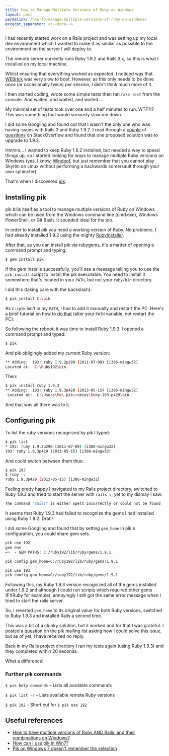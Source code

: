 ```yaml
---
title: How to Manage Multiple Versions of Ruby on Windows
layout: post
permalink: /how-to-manage-multiple-versions-of-ruby-on-windows/
excerpt_separator: <!--more-->
---
```


I had recently started work on a Rails project and was setting up my local dev environment which I wanted to make it as similar as possible to the environment on the server I will deploy to.

The remote server currently runs Ruby 1.9.2 and Rails 3.x, so this is what I installed on my local machine.

<!--more-->

Whilst ensuring that everything worked as expected, I noticed was that [WEBrick](http://en.wikipedia.org/wiki/WEBrick "About WEBrick") was very slow to boot. However, as this only needs to be done once (or occasionally twice) per session, I didn't think much more of it.

I then started coding, wrote some simple tests then ran `rake test` from the console. And waited, and waited, and waited…

My minimal set of tests took over one and a half minutes to run. WTF?!? This was something that would seriously slow me down.

I did some Googling and found out that I wasn't the only one who was having issues with Rails 3 and Ruby 1.9.2. I read through a [couple](http://stackoverflow.com/questions/4789248/rails-3-initializes-extremely-slow-on-ruby-1-9-2 "Rails 3 initializes extremely slow on Ruby 1.9.2") of [questions](http://stackoverflow.com/questions/4461346/slow-rails-stack "Slow rails stack") on StackOverflow and found that one proposed solution was to upgrade to 1.9.3.

Hmmm… I wanted to keep Ruby 1.9.2 installed, but needed a way to speed things up, so I started looking for ways to manage multiple Ruby versions on Windows (yes, I know, [Windoof](http://www.urbandictionary.com/define.php?term=windoof "Explination of the term"), but just remember that you cannot play Skyrim on Linux without performing a backwards somersault through your own sphincter).

That's when I discovered [pik](https://github.com/vertiginous/pik "Project homepage").

## Installing pik

pik bills itself as a tool to manage multiple versions of Ruby on Windows which can be used from the Windows command line (cmd.exe), Windows PowerShell, or Git Bash. It sounded ideal for the job.

In order to install pik you need a working version of Ruby. No problemo, I had already installed 1.9.2 using the mighty [RubyInstaller](http://rubyinstaller.org/ "The easy way to install Ruby on Windows").

After that, as you can install pik via rubygems,  it's a matter of opening a command prompt and typing:

```sh
$ gem install pik
```

If the gem installs successfully, you'll see a message telling you to use the `pik_install` script to install the pik executable. You need to install it somewhere that's located in your `PATH`, but not your `ruby/bin` directory.

I did this (taking care with the backslash):

```sh
$ pik_install C:\pik
```

As `C:/pik` isn't in my `PATH`, I had to add it manually and restart the PC. Here's a brief tutorial on how to [do that](http://www.computerhope.com/issues/ch000549.htm "How to set the path and environment variables in Windows") (alter your `PATH` variable, not restart the PC).

So following the reboot, it was time to install Ruby 1.9.3. I opened a command prompt and typed:

```sh
$ pik
```

And pik obligingly added my current Ruby version:

```sh
** Adding:  192: ruby 1.9.2p290 (2011-07-09) [i386-mingw32]
Located at:  C:\Ruby192\bin
```

Then:

```sh
$ pik install ruby 1.9.3
** Adding:  193: ruby 1.9.3p429 (2013-05-15) [i386-mingw32]
 Located at:  C:\Users\Me\.pik\rubies\Ruby-193-p429\bin
```

And that was all there was to it.

## Configuring pik

To list the ruby versions recognized by pik I typed:

```sh
$ pik list
* 192: ruby 1.9.2p290 (2011-07-09) [i386-mingw32]
193: ruby 1.9.3p429 (2013-05-15) [i386-mingw32]
```

And could switch between them thus:

```sh
$ pik 193
$ ruby -v
ruby 1.9.3p429 (2013-05-15) [i386-mingw32]
```

Feeling pretty happy I navigated to my Rails project directory, switched to Ruby 1.9.3 and tried to start the server with `rails s`, yet to my dismay I saw:

```sh
The command "rails" is either spelt incorrectly or could not be found
```

It seems that Ruby 1.9.3 had failed to recognize the gems I had installed using Ruby 1.9.2. Drat!!

I did some Googling and found that by setting `gem_home` in pik's configuration, you could share gem sets.

```sh
pik use 192
gem env
=>  - GEM PATHS: C:/ruby192/lib/ruby/gems/1.9.1

pik config gem_home=C:/ruby192/lib/ruby/gems/1.9.1

pik use 193
pik config gem_home=C:/ruby192/lib/ruby/gems/1.9.1
```

Following this, my Ruby 1.9.3 version recognized all of the gems installed under 1.9.2 and although I could run scripts which required other gems (FXRuby for example), annoyingly I still got the same error message when I tried to start the rails server.

So, I reverted `gem_home` to its original value for both Ruby versions, switched to Ruby 1.9.3 and installed Rails a second time.

This was a bit of a clunky solution, but it worked and for that I was grateful. I posted a [question](https://groups.google.com/forum/#!msg/discuss_pik/lfSJW-ZNWJ0/PJCRtgUJ6NEJ "pik mailing list") on the pik mailing list asking how I could solve this issue, but as of yet, I have received no reply.

Back in my Rails project directory I  ran my tests again (using Ruby 1.9.3) and they completed within 20 seconds.

What a difference!

### Further pik commands

`$ pik help commands` – Lists all available commands

`$ pik list -r` – Lists available remote Ruby versions

`$ pik 192` – Short cut for `$ pik use 192`

## Useful references

- [How to have multiple versions of Ruby AND Rails, and their combinations on Windows?](http://stackoverflow.com/questions/3648744/how-to-have-multiple-versions-of-ruby-and-rails-and-their-combinations-on-windo "StackOverflow")
- [How can I use pik in Win7?](http://stackoverflow.com/questions/6778160/how-can-i-use-pik-in-win7 "StackOverflow")
- [Pik on Windows 7 doesn't remember the selection](http://stackoverflow.com/questions/10607114/pik-on-windows-7-doesnt-remember-the-selection "StackOverflow")
